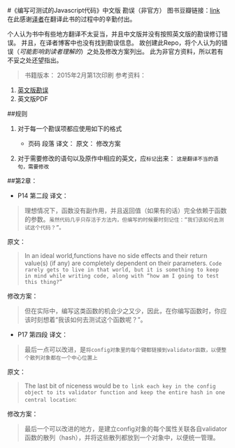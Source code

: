#《编写可测试的Javascript代码》中文版 勘误（非官方）
图书豆瓣链接：[link](http://book.douban.com/subject/26348084/)
在此感谢[译者](http://www.cnblogs.com/TomXu/)在翻译此书的过程中的辛勤付出。

个人认为书中有些地方翻译不太妥当，并且中文版并没有按照英文版的勘误修订错误。
并且，在译者博客中也没有找到勘误信息。
故创建此Repo，将个人认为的错误（*可能影响到读者理解的*）之处及修改方案列出。
此为非官方资料，所以若有不妥之处还望指出。
>书籍版本：
2015年2月第1次印刷
参考资料：
1. [英文版勘误](http://www.oreilly.com/catalog/errata.csp?isbn=0636920024699)
2. 英文版PDF

##规则
1. 对于每一个勘误项都应使用如下的格式
    * 页码 段落
        译文：
        原文：
        修改方案

2. 对于需要修改的语句以及原作中相应的英文，应`标记`出来： `这是翻译不当的语句，需要修改`

##第2章：
* P14 第二段
 译文：
>理想情况下，函数没有副作用，并且返回值（如果有的话）完全依赖于函数的参数。`虽然代码几乎只存活于方法内，但编写的时候要时刻记住：“我们该如何去测试这个代码？”。`

 原文：
>In an ideal world,functions have no side effects and their return value(s) (if any) are completely dependent on their parameters. `Code rarely gets to live in that world, but it is something to keep in mind while writing code, along with “how am I going to test this thing?”`

 修改方案：
>但在实际中，编写这类函数的机会少之又少，因此，在你编写函数时，你应该时刻想着“我该如何去测试这个函数呢？”。

* P17 第四段
 译文：
>最后一点可以改进，是`将config对象里的每个键都链接到validator函数，以便整个散列对象都在一个中心位置上`

 原文：
>The last bit of niceness would be `to link each key in the config object to its validator function and keep the entire hash in one central location`:

 修改方案：
>最后一个可以改进的地方，是建立config对象的每个属性关联各自validator函数的散列（hash），并将这些散列都放到一个对象中，以便统一管理。



